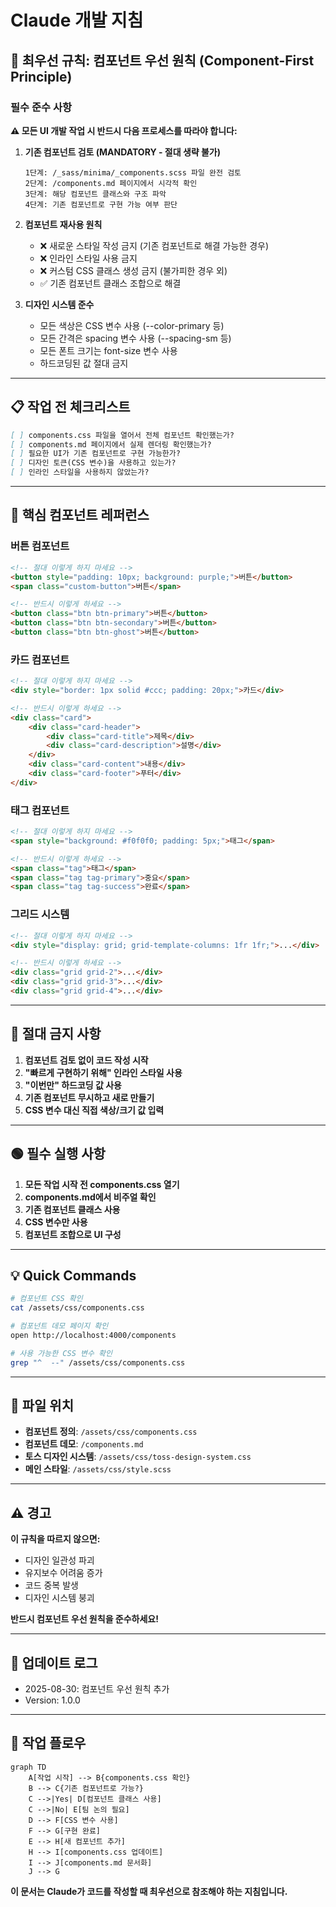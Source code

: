 # Claude 개발 지침

## 🚨 최우선 규칙: 컴포넌트 우선 원칙 (Component-First Principle)

### 필수 준수 사항

**⚠️ 모든 UI 개발 작업 시 반드시 다음 프로세스를 따라야 합니다:**

1. **기존 컴포넌트 검토 (MANDATORY - 절대 생략 불가)**
   ```
   1단계: /_sass/minima/_components.scss 파일 완전 검토
   2단계: /components.md 페이지에서 시각적 확인
   3단계: 해당 컴포넌트 클래스와 구조 파악
   4단계: 기존 컴포넌트로 구현 가능 여부 판단
   ```

2. **컴포넌트 재사용 원칙**
   - ❌ 새로운 스타일 작성 금지 (기존 컴포넌트로 해결 가능한 경우)
   - ❌ 인라인 스타일 사용 금지
   - ❌ 커스텀 CSS 클래스 생성 금지 (불가피한 경우 외)
   - ✅ 기존 컴포넌트 클래스 조합으로 해결

3. **디자인 시스템 준수**
   - 모든 색상은 CSS 변수 사용 (--color-primary 등)
   - 모든 간격은 spacing 변수 사용 (--spacing-sm 등)
   - 모든 폰트 크기는 font-size 변수 사용
   - 하드코딩된 값 절대 금지

---

## 📋 작업 전 체크리스트

```markdown
[ ] components.css 파일을 열어서 전체 컴포넌트 확인했는가?
[ ] components.md 페이지에서 실제 렌더링 확인했는가?
[ ] 필요한 UI가 기존 컴포넌트로 구현 가능한가?
[ ] 디자인 토큰(CSS 변수)을 사용하고 있는가?
[ ] 인라인 스타일을 사용하지 않았는가?
```

---

## 🎨 핵심 컴포넌트 레퍼런스

### 버튼 컴포넌트
```html
<!-- 절대 이렇게 하지 마세요 -->
<button style="padding: 10px; background: purple;">버튼</button>
<span class="custom-button">버튼</span>

<!-- 반드시 이렇게 하세요 -->
<button class="btn btn-primary">버튼</button>
<button class="btn btn-secondary">버튼</button>
<button class="btn btn-ghost">버튼</button>
```

### 카드 컴포넌트
```html
<!-- 절대 이렇게 하지 마세요 -->
<div style="border: 1px solid #ccc; padding: 20px;">카드</div>

<!-- 반드시 이렇게 하세요 -->
<div class="card">
    <div class="card-header">
        <div class="card-title">제목</div>
        <div class="card-description">설명</div>
    </div>
    <div class="card-content">내용</div>
    <div class="card-footer">푸터</div>
</div>
```

### 태그 컴포넌트
```html
<!-- 절대 이렇게 하지 마세요 -->
<span style="background: #f0f0f0; padding: 5px;">태그</span>

<!-- 반드시 이렇게 하세요 -->
<span class="tag">태그</span>
<span class="tag tag-primary">중요</span>
<span class="tag tag-success">완료</span>
```

### 그리드 시스템
```html
<!-- 절대 이렇게 하지 마세요 -->
<div style="display: grid; grid-template-columns: 1fr 1fr;">...</div>

<!-- 반드시 이렇게 하세요 -->
<div class="grid grid-2">...</div>
<div class="grid grid-3">...</div>
<div class="grid grid-4">...</div>
```

---

## 🔴 절대 금지 사항

1. **컴포넌트 검토 없이 코드 작성 시작**
2. **"빠르게 구현하기 위해" 인라인 스타일 사용**
3. **"이번만" 하드코딩 값 사용**
4. **기존 컴포넌트 무시하고 새로 만들기**
5. **CSS 변수 대신 직접 색상/크기 값 입력**

---

## 🟢 필수 실행 사항

1. **모든 작업 시작 전 components.css 열기**
2. **components.md에서 비주얼 확인**
3. **기존 컴포넌트 클래스 사용**
4. **CSS 변수만 사용**
5. **컴포넌트 조합으로 UI 구성**

---

## 💡 Quick Commands

```bash
# 컴포넌트 CSS 확인
cat /assets/css/components.css

# 컴포넌트 데모 페이지 확인
open http://localhost:4000/components

# 사용 가능한 CSS 변수 확인
grep "^  --" /assets/css/components.css
```

---

## 📍 파일 위치

- **컴포넌트 정의**: `/assets/css/components.css`
- **컴포넌트 데모**: `/components.md`
- **토스 디자인 시스템**: `/assets/css/toss-design-system.css`
- **메인 스타일**: `/assets/css/style.scss`

---

## ⚠️ 경고

**이 규칙을 따르지 않으면:**
- 디자인 일관성 파괴
- 유지보수 어려움 증가
- 코드 중복 발생
- 디자인 시스템 붕괴

**반드시 컴포넌트 우선 원칙을 준수하세요!**

---

## 📝 업데이트 로그

- 2025-08-30: 컴포넌트 우선 원칙 추가
- Version: 1.0.0

---

## 🔄 작업 플로우

```mermaid
graph TD
    A[작업 시작] --> B{components.css 확인}
    B --> C{기존 컴포넌트로 가능?}
    C -->|Yes| D[컴포넌트 클래스 사용]
    C -->|No| E[팀 논의 필요]
    D --> F[CSS 변수 사용]
    F --> G[구현 완료]
    E --> H[새 컴포넌트 추가]
    H --> I[components.css 업데이트]
    I --> J[components.md 문서화]
    J --> G
```

**이 문서는 Claude가 코드를 작성할 때 최우선으로 참조해야 하는 지침입니다.**